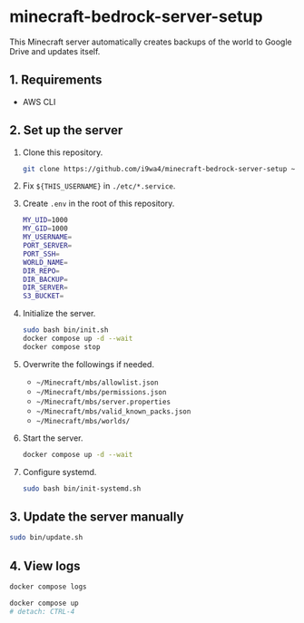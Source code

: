 # minecraft-bedrock-server-setup

This Minecraft server automatically creates backups of the world to Google Drive and updates itself.

## 1. Requirements

- AWS CLI

## 2. Set up the server

1. Clone this repository.
    ```sh
    git clone https://github.com/i9wa4/minecraft-bedrock-server-setup ~/Minecraft/minecraft-bedrock-server-setup
    ```
1. Fix `${THIS_USERNAME}` in `./etc/*.service`.
1. Create `.env` in the root of this repository.

    ```sh
    MY_UID=1000
    MY_GID=1000
    MY_USERNAME=
    PORT_SERVER=
    PORT_SSH=
    WORLD_NAME=
    DIR_REPO=
    DIR_BACKUP=
    DIR_SERVER=
    S3_BUCKET=
    ```

1. Initialize the server.

    ```sh
    sudo bash bin/init.sh
    docker compose up -d --wait
    docker compose stop
    ```

1. Overwrite the followings if needed.
    - `~/Minecraft/mbs/allowlist.json`
    - `~/Minecraft/mbs/permissions.json`
    - `~/Minecraft/mbs/server.properties`
    - `~/Minecraft/mbs/valid_known_packs.json`
    - `~/Minecraft/mbs/worlds/`

1. Start the server.

    ```sh
    docker compose up -d --wait
    ```

1. Configure systemd.

    ```sh
    sudo bash bin/init-systemd.sh
    ```

## 3. Update the server manually

```sh
sudo bin/update.sh
```

## 4. View logs

```sh
docker compose logs
```

```sh
docker compose up
# detach: CTRL-4
```
